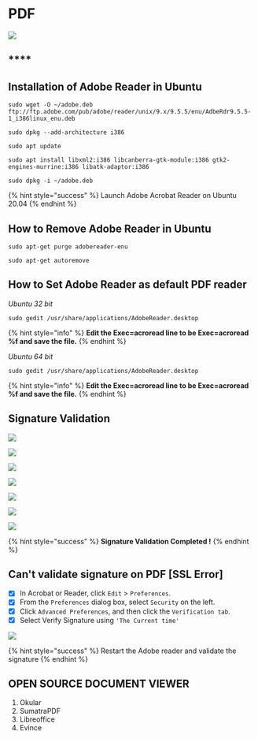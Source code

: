 # PDF

![](../.gitbook/assets/adobe_reader_vertical.png)

## \*\*\*\*

## Installation of Adobe Reader in Ubuntu 

```text
sudo wget -O ~/adobe.deb ftp://ftp.adobe.com/pub/adobe/reader/unix/9.x/9.5.5/enu/AdbeRdr9.5.5-1_i386linux_enu.deb
```

```text
sudo dpkg --add-architecture i386
```

```text
sudo apt update
```

```text
sudo apt install libxml2:i386 libcanberra-gtk-module:i386 gtk2-engines-murrine:i386 libatk-adaptor:i386
```

```text
sudo dpkg -i ~/adobe.deb
```

{% hint style="success" %}
Launch Adobe Acrobat Reader on Ubuntu 20.04
{% endhint %}

## How to Remove Adobe Reader in Ubuntu

```text
sudo apt-get purge adobereader-enu
```

```text
sudo apt-get autoremove
```

## **How to Set Adobe Reader as default PDF reader**

_Ubuntu 32 bit_

```text
sudo gedit /usr/share/applications/AdobeReader.desktop
```

{% hint style="info" %}
**Edit the Exec=acroread line to be Exec=acroread %f and save the file.**
{% endhint %}

_Ubuntu 64 bit_

```text
sudo gedit /usr/share/applications/AdobeReader.desktop
```

{% hint style="info" %}
**Edit the Exec=acroread line to be Exec=acroread %f and save the file.**
{% endhint %}

## Signature Validation

![](../.gitbook/assets/sig1.jpg)

![](../.gitbook/assets/sig2.jpg)

![](../.gitbook/assets/sig3.jpg)

![](../.gitbook/assets/sig4.jpg)

![](../.gitbook/assets/sig5.jpg)

![](../.gitbook/assets/sig6.jpg)

![](../.gitbook/assets/sig7.jpg)

{% hint style="success" %}
**Signature Validation Completed !**
{% endhint %}

## Can't validate signature on PDF \[SSL Error\]

* [x] In Acrobat or Reader, click `Edit` &gt; `Preferences`.
* [x] From the `Preferences` dialog box, select `Security` on the left.
* [x] Click `Advanced Preferences`, and then click the `Verification tab`.
* [x] Select Verify Signature using `'The Current time'`

![](../.gitbook/assets/img-20210408-wa0010.jpg)

{% hint style="success" %}
Restart the Adobe reader and validate the signature
{% endhint %}

## OPEN SOURCE  DOCUMENT VIEWER

1. Okular
2. SumatraPDF
3. Libreoffice
4. Evince

